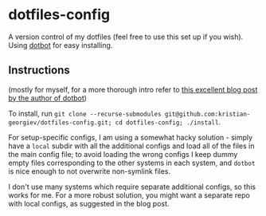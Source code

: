 # dotfiles-config

A version control of my dotfiles (feel free to use this set up if you wish). Using [dotbot](https://github.com/anishathalye/dotbot) for easy installing.

## Instructions
(mostly for myself, for a more thorough intro refer to [this excellent blog post by the author of dotbot](https://www.anishathalye.com/2014/08/03/managing-your-dotfiles/))

To install, run `git clone --recurse-submodules git@github.com:kristian-georgiev/dotfiles-config.git; cd dotfiles-config; ./install`.

For setup-specific configs, I am using a somewhat hacky solution - simply have a `local` subdir with all the additional configs and load all of the files in the main config file;
to avoid loading the wrong configs I keep dummy empty files corresponding to the other systems in each system, and `dotbot` is nice enough to not overwrite non-symlink files.

I don't use many systems which require separate additional configs, so this works for me. For a more robust solution, you might want a separate repo with local configs, as suggested in the blog post.
